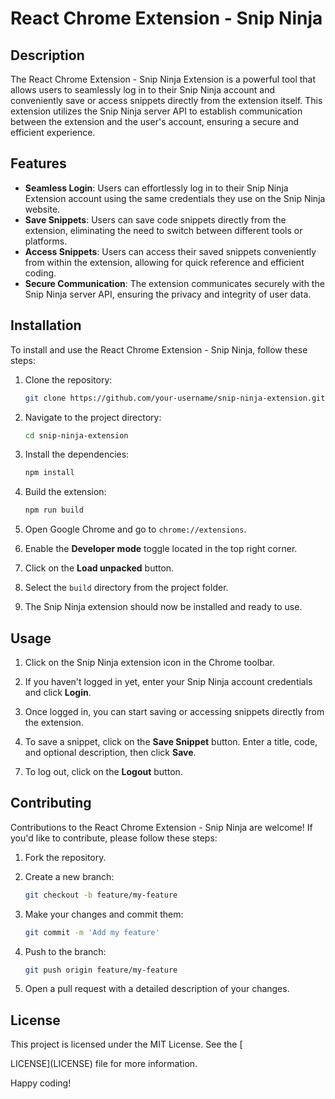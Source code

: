 # React Chrome Extension - Snip Ninja

## Description

The React Chrome Extension - Snip Ninja Extension is a powerful tool that allows users to seamlessly log in to their Snip Ninja account and conveniently save or access snippets directly from the extension itself. This extension utilizes the Snip Ninja server API to establish communication between the extension and the user's account, ensuring a secure and efficient experience.

## Features

- **Seamless Login**: Users can effortlessly log in to their Snip Ninja Extension account using the same credentials they use on the Snip Ninja website.
- **Save Snippets**: Users can save code snippets directly from the extension, eliminating the need to switch between different tools or platforms.
- **Access Snippets**: Users can access their saved snippets conveniently from within the extension, allowing for quick reference and efficient coding.
- **Secure Communication**: The extension communicates securely with the Snip Ninja server API, ensuring the privacy and integrity of user data.

## Installation

To install and use the React Chrome Extension - Snip Ninja, follow these steps:

1. Clone the repository:

   ```bash
   git clone https://github.com/your-username/snip-ninja-extension.git
   ```

2. Navigate to the project directory:

   ```bash
   cd snip-ninja-extension
   ```

3. Install the dependencies:

   ```bash
   npm install
   ```

4. Build the extension:

   ```bash
   npm run build
   ```

5. Open Google Chrome and go to `chrome://extensions`.

6. Enable the **Developer mode** toggle located in the top right corner.

7. Click on the **Load unpacked** button.

8. Select the `build` directory from the project folder.

9. The Snip Ninja extension should now be installed and ready to use.

## Usage

1. Click on the Snip Ninja extension icon in the Chrome toolbar.

2. If you haven't logged in yet, enter your Snip Ninja account credentials and click **Login**.

3. Once logged in, you can start saving or accessing snippets directly from the extension.

4. To save a snippet, click on the **Save Snippet** button. Enter a title, code, and optional description, then click **Save**.

<!-- 5. To access your saved snippets, click on the **My Snippets** button. You'll see a list of your snippets with their titles and descriptions.

6. To view a snippet, click on its title. The code and description will be displayed. -->

7. To log out, click on the **Logout** button.

## Contributing

Contributions to the React Chrome Extension - Snip Ninja are welcome! If you'd like to contribute, please follow these steps:

1. Fork the repository.

2. Create a new branch:

   ```bash
   git checkout -b feature/my-feature
   ```

3. Make your changes and commit them:

   ```bash
   git commit -m 'Add my feature'
   ```

4. Push to the branch:

   ```bash
   git push origin feature/my-feature
   ```

5. Open a pull request with a detailed description of your changes.

## License

This project is licensed under the MIT License. See the [

LICENSE](LICENSE) file for more information.

Happy coding!